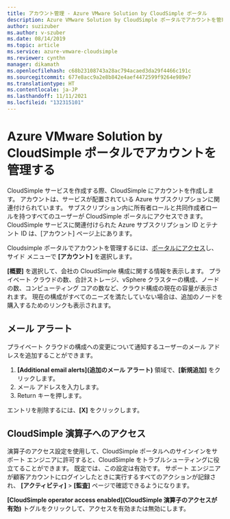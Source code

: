 ```yaml
---
title: アカウント管理 - Azure VMware Solution by CloudSimple ポータル
description: Azure VMware Solution by CloudSimple ポータルでアカウントを管理する方法について説明します。
author: suzizuber
ms.author: v-szuber
ms.date: 08/14/2019
ms.topic: article
ms.service: azure-vmware-cloudsimple
ms.reviewer: cynthn
manager: dikamath
ms.openlocfilehash: c68b23108743a28ac794acaed3da29f4466c191c
ms.sourcegitcommit: 677e8acc9a2e8b842e4aef4472599f9264e989e7
ms.translationtype: HT
ms.contentlocale: ja-JP
ms.lasthandoff: 11/11/2021
ms.locfileid: "132315101"
---
```

# <a name="manage-accounts-on-the-azure-vmware-solution-by-cloudsimple-portal"></a>Azure VMware Solution by CloudSimple ポータルでアカウントを管理する

CloudSimple サービスを作成する際、CloudSimple にアカウントを作成します。 アカウントは、サービスが配置されている Azure サブスクリプションに関連付けられています。 サブスクリプション内に所有者ロールと共同作成者ロールを持つすべてのユーザーが CloudSimple ポータルにアクセスできます。 CloudSimple サービスに関連付けられた Azure サブスクリプション ID とテナント ID は、[アカウント] ページ上にあります。

Cloudsimple ポータルでアカウントを管理するには、[ポータルにアクセス](access-cloudsimple-portal.md)し、サイド メニューで **[アカウント]** を選択します。

**[概要]** を選択して、会社の CloudSimple 構成に関する情報を表示します。 プライベート クラウドの数、合計ストレージ、vSphere クラスターの構成、ノードの数、コンピューティング コアの数など、クラウド構成の現在の容量が表示されます。 現在の構成がすべてのニーズを満たしていない場合は、追加のノードを購入するためのリンクも表示されます。

## <a name="email-alerts"></a>メール アラート

プライベート クラウドの構成への変更について通知するユーザーのメール アドレスを追加することができます。

1. **[Additional email alerts]\(追加のメール アラート\)** 領域で、**[新規追加]** をクリックします。
2. メール アドレスを入力します。
3. Return キーを押します。  

エントリを削除するには、**[X]** をクリックします。

## <a name="cloudsimple-operator-access"></a>CloudSimple 演算子へのアクセス

演算子のアクセス設定を使用して、CloudSimple ポータルへのサインインをサポート エンジニアに許可すると、CloudSimple をトラブルシューティングに役立てることができます。  既定では、この設定は有効です。 サポート エンジニアが顧客アカウントにログインしたときに実行するすべてのアクションが記録され、 **[アクティビティ]**  >  **[監査]** ページで確認できるようになります。

**[CloudSimple operator access enabled]\(CloudSimple 演算子のアクセスが有効\)** トグルをクリックして、アクセスを有効または無効にします。
